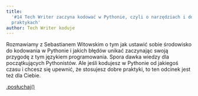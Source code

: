 ```yaml
---
title:
  '#14 Tech Writer zaczyna kodować w Pythonie, czyli o narzędziach i dobrych
  praktykach'
author: Tech Writer koduje
---
```


Rozmawiamy z Sebastianem Witowskim o tym jak ustawić sobie środowisko do
kodowania w Pythonie i jakich błędów unikać zaczynając swoją przygodę z tym
językiem programowania. Spora dawka wiedzy dla początkujących Pythonistów. Ale
jeśli kodujesz w Pythonie od jakiegoś czasu i chcesz się upewnić, że stosujesz
dobre praktyki, to ten odcinek jest też dla Ciebie.

<a class="brandButton" href="https://anchor.fm/docdeveloper/episodes/14-Tech-Writer-zaczyna-kodowa-w-Pythonie--czyli-o-narzdziach-i-dobrych-praktykach-ebrd81/a-a1oq0t8" target="_blank" rel="noopener noreferrer">.posłuchaj()</a>
